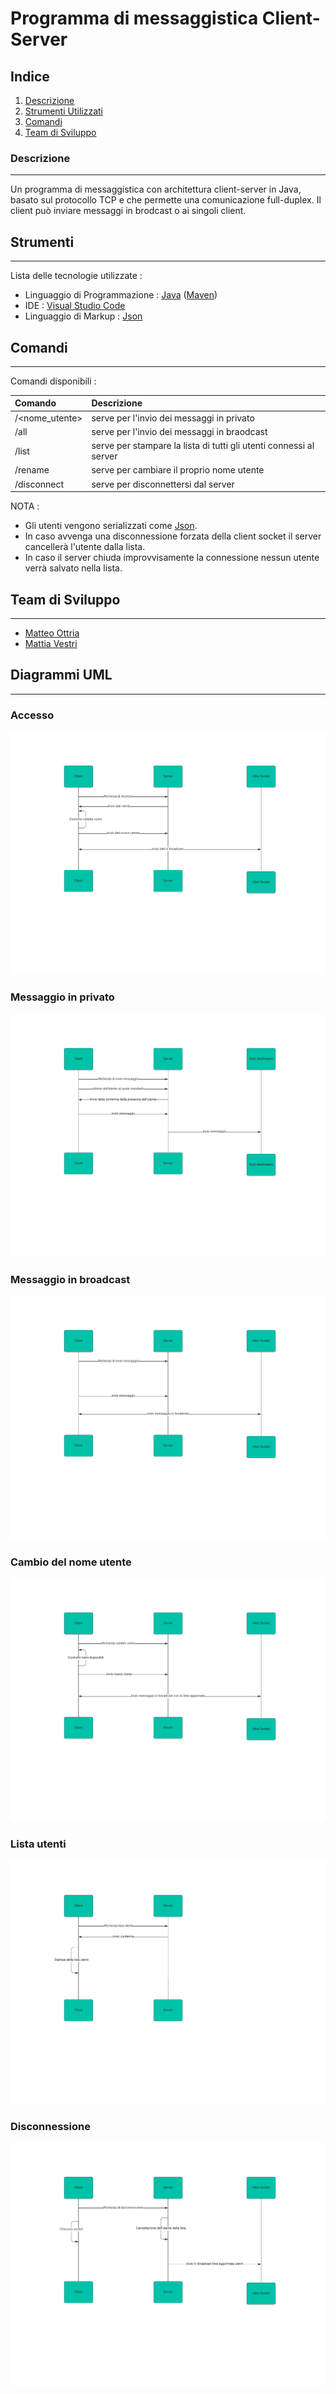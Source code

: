 # Programma di messaggistica Client-Server
## Indice
1. [Descrizione](#descrizione)
2. [Strumenti Utilizzati](#strumenti)
3. [Comandi](#comandi)
4. [Team di Sviluppo](#team-di-sviluppo)
### Descrizione
***
Un programma di messaggistica con architettura client-server in Java, basato sul protocollo TCP e che permette una comunicazione full-duplex. 
Il client può inviare messaggi in brodcast o ai singoli client.
## Strumenti
***
Lista delle tecnologie utilizzate :
* Linguaggio di Programmazione : [Java](https://www.java.com/it/) ([Maven](https://maven.apache.org/))
* IDE : [Visual Studio Code](https://code.visualstudio.com/)
* Linguaggio di Markup : [Json](json.org/json-it.html)
## Comandi
***
Comandi disponibili : 

| Comando        | Descrizione                                                        |
| :---           |:---                                                                |
| /<nome_utente> | serve per l'invio dei messaggi in privato                          |
| /all           | serve per l'invio dei messaggi in braodcast                        |
| /list          | serve per stampare la lista di tutti gli utenti connessi al server |
| /rename        | serve per cambiare il proprio nome utente                          |
| /disconnect    | serve per disconnettersi dal server                                |

NOTA : 
* Gli utenti vengono serializzati come [Json](json.org/json-it.html).
* In caso avvenga una disconnessione forzata della client socket il server cancellerà l'utente dalla lista.
* In caso il server chiuda improvvisamente la connessione nessun utente verrà salvato nella lista.
## Team di Sviluppo
***
* [Matteo Ottria](https://github.com/MatteOttria)
* [Mattia Vestri](https://github.com/WestriMattia)
## Diagrammi UML
***
### Accesso
![Accesso](myimages/access.png)
### Messaggio in privato
![Messaggio in privato](myimages/msg.png)
### Messaggio in broadcast
![Messaggio in broadcast](myimages/all.png)
### Cambio del nome utente
![Cambio del nome utente](myimages/rename.png)
### Lista utenti
![Lista utenti](myimages/list.png)
### Disconnessione
![Disconnessione](myimages/disconnect.png)
